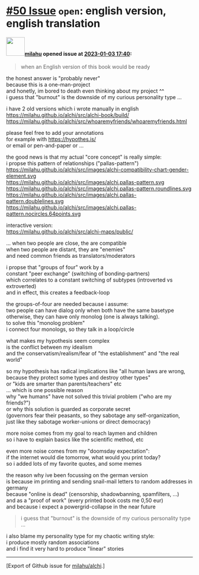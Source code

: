 # [\#50 Issue](https://github.com/milahu/alchi/issues/50) `open`: english version, english translation

#### <img src="https://private-avatars.githubusercontent.com/u/12958815?jwt=eyJhbGciOiJIUzI1NiIsInR5cCI6IkpXVCJ9.eyJpc3MiOiJnaXRodWIuY29tIiwiYXVkIjoicmF3LmdpdGh1YnVzZXJjb250ZW50LmNvbSIsImtleSI6ImtleTEiLCJleHAiOjE3MzQ2NTYyMjAsIm5iZiI6MTczNDY1NTAyMCwicGF0aCI6Ii91LzEyOTU4ODE1In0.gNRkYbc2s1ZZSqkuSJ21Iovc8EwSLN_Ll51J4GeGe20&v=4" width="50">[milahu](https://github.com/milahu) opened issue at [2023-01-03 17:40](https://github.com/milahu/alchi/issues/50):

> when an English version of this book would be ready

the honest answer is "probably never"  
because this is a one-man-project  
and honetly, im bored to death even thinking about my project ^^  
i guess that "burnout" is the downside of my curious personality type
...

i have 2 old versions which i wrote manually in english  
<https://milahu.github.io/alchi/src/alchi-book/build/>  
<https://milahu.github.io/alchi/src/whoaremyfriends/whoaremyfriends.html>

please feel free to add your annotations  
for example with <https://hypothes.is/>  
or email or pen-and-paper or ...

the good news is that my actual "core concept" is really simple:  
i propse this pattern of relationships ("pallas-pattern")  
<https://milahu.github.io/alchi/src/images/alchi-compatibility-chart-gender-element.svg>  
<https://milahu.github.io/alchi/src/images/alchi.pallas-pattern.svg>  
<https://milahu.github.io/alchi/src/images/alchi.pallas-pattern.roundlines.svg>  
<https://milahu.github.io/alchi/src/images/alchi.pallas-pattern.doublelines.svg>  
<https://milahu.github.io/alchi/src/images/alchi.pallas-pattern.nocircles.64points.svg>

interactive version:  
<https://milahu.github.io/alchi/src/alchi-maps/public/>

... when two people are close, the are compatible  
when two people are distant, they are "enemies"  
and need common friends as translators/moderators

i propse that "groups of four" work by a  
constant "peer exchange" (switching of bonding-partners)  
which correlates to a constant switching of subtypes (introverted vs
extroverted)  
and in effect, this creates a feedback-loop

the groups-of-four are needed because i assume:  
two people can have dialog only when both have the same basetype  
otherwise, they can have only monolog (one is always talking).  
to solve this "monolog problem"  
i connect four monologs, so they talk in a loop/circle

what makes my hypothesis seem complex  
is the conflict between my idealism  
and the conservatism/realism/fear of "the establishment" and "the real
world"

so my hypothesis has radical implications like "all human laws are
wrong,  
because they protect some types and destroy other types"  
or "kids are smarter than parents/teachers" etc  
... which is one possible reason  
why "we humans" have not solved this trivial problem ("who are my
friends?")  
or why this solution is guarded as corporate secret  
(governors fear their peasants, so they sabotage any
self-organization,  
just like they sabotage worker-unions or direct democracy)

more noise comes from my goal to reach laymen and children  
so i have to explain basics like the scientific method, etc

even more noise comes from my "doomsday expectation":  
if the internet would die tomorrow, what would you print today?  
so i added lots of my favorite quotes, and some memes

the reason why ive been focussing on the german version  
is because im printing and sending snail-mail letters to random
addresses in germany  
because "online is dead" (censorship, shadowbanning, spamfilters, ...)  
and as a "proof of work" (every printed book costs me 0,50 eur)  
and because i expect a powergrid-collapse in the near future

> i guess that "burnout" is the downside of my curious personality type
> ...

i also blame my personality type for my chaotic writing style:  
i produce mostly random associations  
and i find it very hard to produce "linear" stories

------------------------------------------------------------------------

\[Export of Github issue for
[milahu/alchi](https://github.com/milahu/alchi).\]
